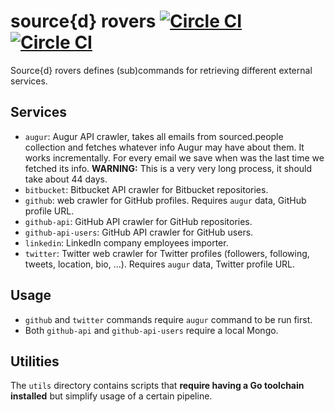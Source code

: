 # source{d} rovers [![Circle CI](https://circleci.com/gh/src-d/rovers.svg?style=svg&circle-token=662647aec7bf50cd00c97487a868437f8dd0fb6e)](https://circleci.com/gh/src-d/rovers) [![Circle CI](https://circleci.com/gh/src-d/rovers/tree/dev.svg?style=svg&circle-token=662647aec7bf50cd00c97487a868437f8dd0fb6e)](https://circleci.com/gh/src-d/rovers/tree/dev)

Source{d} rovers defines (sub)commands for retrieving different external services.

## Services

- `augur`: Augur API crawler, takes all emails from sourced.people collection and fetches whatever info Augur may have about them. It works incrementally. For every email we save when was the last time we fetched its info. **WARNING:** This is a very very long process, it should take about 44 days.
- `bitbucket`: Bitbucket API crawler for Bitbucket repositories.
- `github`: web crawler for GitHub profiles. Requires `augur` data, GitHub profile URL.
- `github-api`: GitHub API crawler for GitHub repositories.
- `github-api-users`: GitHub API crawler for GitHub users.
- `linkedin`: LinkedIn company employees importer.
- `twitter`: Twitter web crawler for Twitter profiles (followers, following, tweets, location, bio, ...). Requires `augur` data, Twitter profile URL.

## Usage

- `github` and `twitter` commands require `augur` command to be run first.
- Both `github-api` and `github-api-users` require a local Mongo.

## Utilities

The `utils` directory contains scripts that **require having a Go toolchain installed** but simplify usage of a certain pipeline.
